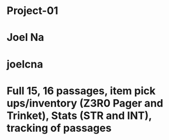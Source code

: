 # Project-01

# Joel Na

# joelcna

# Full 15, 16 passages, item pick ups/inventory (Z3R0 Pager and Trinket), Stats (STR and INT), tracking of passages
